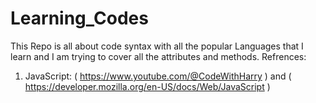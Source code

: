 # Learning_Codes
This Repo is all about code syntax with all the popular Languages that I learn and I am trying to cover all the attributes and methods.
Refrences:
1. JavaScript: ( https://www.youtube.com/@CodeWithHarry ) and ( https://developer.mozilla.org/en-US/docs/Web/JavaScript )
